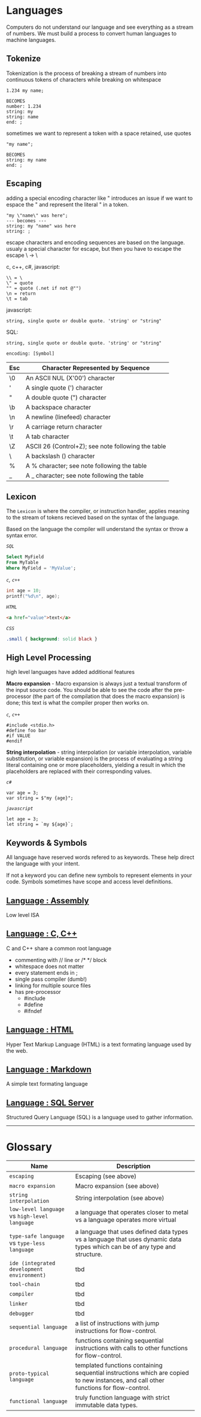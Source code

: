 # Languages
Computers do not understand our language and see everything as a stream of numbers. We must build a process to convert human languages to machine languages.


## Tokenize
Tokenization is the process of breaking a stream of numbers into continuous tokens of characters while breaking on whitespace

```psudo
1.234 my name;

BECOMES
number: 1.234
string: my
string: name
end: ;
```

sometimes we want to represent a token with a space retained, use quotes

```psudo
"my name";

BECOMES
string: my name
end: ;
```

## Escaping
adding a special encoding character like " introduces an issue if we want to espace the " and represent the literal " in a token.

```psudo
"my \"name\" was here";
--- becomes ---
string: my "name" was here
string: ;
```

escape characters and encoding sequences are based on the language. usualy a special character for escape, but then you have to escape the escape \ -> \\

c, c++, c#, javascript:
```psudo
\\ = \
\" = quote
"" = quote (.net if not @"")
\n = return
\t = tab
```

javascript:
```
string, single quote or double quote. 'string' or "string"
```

SQL:
```
string, single quote or double quote. 'string' or "string"

encoding: [Symbol]

```

Esc | Character Represented by Sequence
-- | --
\0 | An ASCII NUL (X'00') character
\' | A single quote (') character
\" | A double quote (") character
\b | A backspace character
\n | A newline (linefeed) character
\r | A carriage return character
\t | A tab character
\Z | ASCII 26 (Control+Z); see note following the table
\\ | A backslash (\) character
\% | A % character; see note following the table
\_ | A _ character; see note following the table


## Lexicon

The `Lexicon` is where the compiler, or instruction handler, applies meaning to the stream of tokens recieved based on the syntax of the language.

Based on the language the compiler will understand the syntax or throw a syntax error.

*`SQL`*
```sql
Select MyField
From MyTable
Where MyField = 'MyValue';
```

*`c`, `c++`*
```c
int age = 10;
printf("%d\n", age);
```

*`HTML`*
```html
<a href="value">text</a>
```

*`CSS`*
```css
.small { background: solid black }
```

## High Level Processing

high level languages have added additional features

**Macro expansion** - Macro expansion is always just a textual transform of the input source code. You should be able to see the code after the pre-processor (the part of the compilation that does the macro expansion) is done; this text is what the compiler proper then works on.

*`c`, `c++`*
```
#include <stdio.h>
#define foo bar
#if VALUE
#endif
```

**String interpolation** - string interpolation (or variable interpolation, variable substitution, or variable expansion) is the process of evaluating a string literal containing one or more placeholders, yielding a result in which the placeholders are replaced with their corresponding values.

*`c#`*
```
var age = 3;
var string = $"my {age}";
```

*`javascript`*
```
let age = 3;
let string = `my ${age}`;
```

## Keywords & Symbols

All language have reserved words refered to as keywords. These help direct the language with your intent.

If not a keyword you can define new symbols to represent elements in your code. Symbols sometimes have scope and access level definitions.


## [Language : Assembly](/Assembly/)
Low level ISA

## [Language : C, C++](/C/)
C and C++ share a common root language

* commenting with // line or /* */ block
* whitespace does not matter
* every statement ends in ;
* single pass compiler (dumb!)
* linking for multiple source files
* has pre-processor
  - #include
  - #define
  - #ifndef

## [Language : HTML](/HTML/)
Hyper Text Markup Language (HTML) is a text formating language used by the web.


## [Language : Markdown](/Markdown/)
A simple text formating language


## [Language : SQL Server](/SQL%20Server/)
Structured Query Language (SQL) is a language used to gather information.

---
# Glossary
Name | Description
--- | ---
`escaping` | Escaping (see above)
`macro expansion` | Macro expansion (see above)
`string interpolation` | String interpolation (see above)
`low-level language` vs `high-level language` | a language that operates closer to metal vs a language operates more virtual
`type-safe language` vs `type-less language` | a language that uses defined data types vs a language that uses dynamic data types which can be of any type and structure.
`ide (integrated development environment)` | tbd
`tool-chain` | tbd
`compiler` | tbd
`linker` | tbd
`debugger` | tbd
`sequential language` | a list of instructions with jump instructions for flow-control.
`procedural language` | functions containing sequential instructions with calls to other functions for flow-control.
`proto-typical language` | templated functions containing sequential instructions which are copied to new instances, and call other functions for flow-control.
`functional language` | truly function language with strict immutable data types.